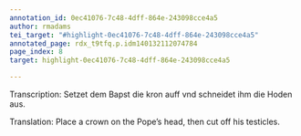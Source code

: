 ```yaml
---
annotation_id: 0ec41076-7c48-4dff-864e-243098cce4a5
author: rmadams
tei_target: "#highlight-0ec41076-7c48-4dff-864e-243098cce4a5"
annotated_page: rdx_t9tfq.p.idm140132112074784
page_index: 8
target: highlight-0ec41076-7c48-4dff-864e-243098cce4a5

---
```

Transcription: Setzet dem Bapst die kron auff vnd schneidet ihm die Hoden aus.


Translation: Place a crown on the Pope’s head, then cut off his testicles.
